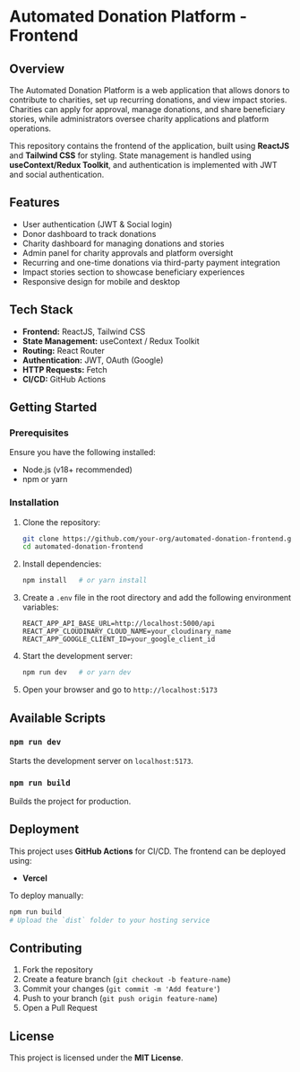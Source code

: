 # Automated Donation Platform - Frontend

## Overview
The Automated Donation Platform is a web application that allows donors to contribute to charities, set up recurring donations, and view impact stories. Charities can apply for approval, manage donations, and share beneficiary stories, while administrators oversee charity applications and platform operations.

This repository contains the frontend of the application, built using **ReactJS** and **Tailwind CSS** for styling. State management is handled using **useContext/Redux Toolkit**, and authentication is implemented with JWT and social authentication.

## Features
- User authentication (JWT & Social login)
- Donor dashboard to track donations
- Charity dashboard for managing donations and stories
- Admin panel for charity approvals and platform oversight
- Recurring and one-time donations via third-party payment integration
- Impact stories section to showcase beneficiary experiences
- Responsive design for mobile and desktop

## Tech Stack
- **Frontend:** ReactJS, Tailwind CSS
- **State Management:** useContext / Redux Toolkit
- **Routing:** React Router
- **Authentication:** JWT, OAuth (Google)
- **HTTP Requests:** Fetch
- **CI/CD:** GitHub Actions

## Getting Started

### Prerequisites
Ensure you have the following installed:
- Node.js (v18+ recommended)
- npm or yarn

### Installation
1. Clone the repository:
   ```sh
   git clone https://github.com/your-org/automated-donation-frontend.git
   cd automated-donation-frontend
   ```
2. Install dependencies:
   ```sh
   npm install   # or yarn install
   ```
3. Create a `.env` file in the root directory and add the following environment variables:
   ```env
   REACT_APP_API_BASE_URL=http://localhost:5000/api
   REACT_APP_CLOUDINARY_CLOUD_NAME=your_cloudinary_name
   REACT_APP_GOOGLE_CLIENT_ID=your_google_client_id
   ```
4. Start the development server:
   ```sh
   npm run dev   # or yarn dev
   ```
5. Open your browser and go to `http://localhost:5173`


## Available Scripts

### `npm run dev`
Starts the development server on `localhost:5173`.

### `npm run build`
Builds the project for production.



## Deployment
This project uses **GitHub Actions** for CI/CD. The frontend can be deployed using:
- **Vercel**

To deploy manually:
```sh
npm run build
# Upload the `dist` folder to your hosting service
```

## Contributing
1. Fork the repository
2. Create a feature branch (`git checkout -b feature-name`)
3. Commit your changes (`git commit -m 'Add feature'`)
4. Push to your branch (`git push origin feature-name`)
5. Open a Pull Request

## License
This project is licensed under the **MIT License**.

